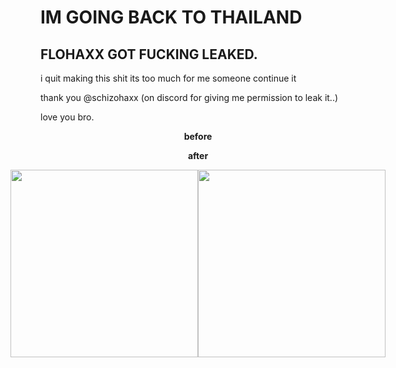 # IM GOING BACK TO THAILAND
## FLOHAXX GOT FUCKING LEAKED.

i quit making this shit its too much for me someone continue it

thank you @schizohaxx (on discord for giving me permission to leak it..)

love you bro.
<p align="center">
  <b>before</b>
</p>
<p align="center">
  <b>after</b>
</p>
<p align="center" style="display: flex; justify-content: center;">
  <img src="https://preview.redd.it/pls-help-me-find-the-origin-of-this-cat-bird-gif-v0-b8rw169n6kxd1.gif?format=png8&s=0bb46f06b115a964fcfd5974b19a298abc339441" width="300"/>
  <img src="https://media1.tenor.com/m/ioMNfO9K-1sAAAAd/cat-hug-angry-birds.gif" width="300"/>
</p>
